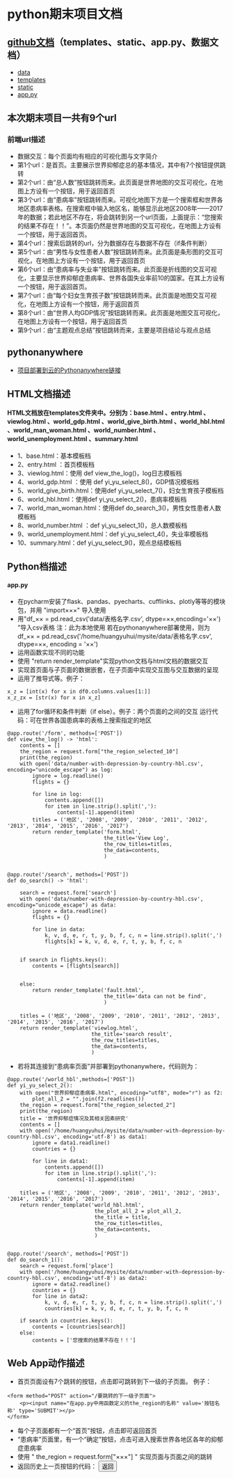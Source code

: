 # python期末项目文档

## [github文档](https://github.com/DingXiaoYing181013129/python)（templates、static、app.py、数据文档）
* [data](https://github.com/DingXiaoYing181013129/python/tree/master/data)
* [templates](https://github.com/DingXiaoYing181013129/python/tree/master/templates)
* [static](https://github.com/DingXiaoYing181013129/python/tree/master/static)
* [app.py](https://github.com/DingXiaoYing181013129/python/blob/master/app.py)

## 本次期末项目一共有9个url

### 前端url描述
* 数据交互：每个页面均有相应的可视化图与文字简介
* 第1个url：是首页。主要展示世界抑郁症总的基本情况，其中有7个按钮提供跳转
* 第2个url：由“总人数”按钮跳转而来。此页面是世界地图的交互可视化，在地图上方设有一个按钮，用于返回首页
* 第3个url：由“患病率”按钮跳转而来。可视化地图下方是一个搜索框和世界各地区患病率表格。在搜索框中输入地区名，能够显示此地区2008年——2017年的数据；若此地区不存在，将会跳转到另一个url页面，上面提示：“您搜索的结果不存在！！”。本页面仍然是世界地图的交互可视化，在地图上方设有一个按钮，用于返回首页。
* 第4个url：搜索后跳转的url，分为数据存在与数据不存在（if条件判断）
* 第5个url：由“男性与女性患者人数”按钮跳转而来。此页面是条形图的交互可视化，在地图上方设有一个按钮，用于返回首页
* 第6个url：由“患病率与失业率”按钮跳转而来。此页面是折线图的交互可视化，主要显示世界抑郁症患病率、世界各国失业率前10的国家。在其上方设有一个按钮，用于返回首页。
* 第7个url：由“每个妇女生育孩子数”按钮跳转而来。此页面是地图交互可视化，在地图上方设有一个按钮，用于返回首页
* 第8个url：由“世界人均GDP情况”按钮跳转而来。此页面是地图交互可视化，在地图上方设有一个按钮，用于返回首页
* 第9个url：由“主题观点总结”按钮跳转而来，主要是项目结论与观点总结

## pythonanywhere
* [项目部署到云的Pythonanywhere链接](http://huangyuhui.pythonanywhere.com/) 


## HTML文档描述
#### HTML文档放在templates文件夹中。分别为：base.html 、entry.html 、viewlog.html 、world_gdp.html 、world_give_birth.html 、world_hbl.html 、world_man_woman.html 、world_number.html 、world_unemployment.html 、summary.html

* 1、base.html：基本模板档
* 2、entry.html ：首页模板档
* 3、viewlog.html：使用 def view_the_log()，log日志模板档
* 4、world_gdp.html ：使用 def yi_yu_select_8()，GDP情况模板档
* 5、world_give_birth.html：使用def yi_yu_select_7()，妇女生育孩子模板档
* 6、world_hbl.html：使用def yi_yu_select_2()，患病率模板档
* 7、world_man_woman.html：使用def do_search_3()，男性女性患者人数模板档
* 8、world_number.html ：def yi_yu_select_1()，总人数模板档
* 9、world_unemployment.html：def yi_yu_select_4()，失业率模板档
* 10、summary.html：def yi_yu_select_9()，观点总结模板档



## Python档描述
#### app.py
* 在pycharm安装了flask、pandas、pyecharts、cufflinks、plotly等等的模块包，并用 "import×××" 导入使用
* 用"df_×× = pd.read_csv('data/表格名字.csv', dtype=××,encoding='××') ”导入csv表格 注：此为本地使用
  若在pythonanywhere部署使用，则为df_×× = pd.read_csv('/home/huangyuhui/mysite/data/表格名字.csv', dtype=××, encoding = '××')
* 运用函数实现不同的功能
* 使用 "return render_template"实现python文档与html文档的数据交互
* 实现首页面与子页面的数据嵌套，在子页面中实现交互图与交互数据的呈现
* 运用了推导式等。例子：

```
x_z = [int(x) for x in df0.columns.values[1:]]
x_z_zx = [str(x) for x in x_z]
```

* 运用了for循环和条件判断（if  else）。例子：两个页面的之间的交互 运行代码：可在世界各国患病率的表格上搜索指定的地区
```
@app.route('/form', methods=['POST'])
def view_the_log() -> 'html':
    contents = []
    the_region = request.form["the_region_selected_10"]
    print(the_region)
    with open('data/number-with-depression-by-country-hbl.csv', encoding="unicode_escape") as log:
        ignore = log.readline()
        flights = {}

        for line in log:
            contents.append([])
            for item in line.strip().split(','):
                contents[-1].append(item)
        titles = ('地区', '2008', '2009', '2010', '2011', '2012', '2013', '2014', '2015', '2016', '2017')
        return render_template('form.html',
                               the_title='View Log',
                               the_row_titles=titles,
                               the_data=contents,
                               )


@app.route('/search', methods=['POST'])
def do_search() -> 'html':

    search = request.form['search']
    with open('data/number-with-depression-by-country-hbl.csv', encoding="unicode_escape") as data:
        ignore = data.readline()
        flights = {}

        for line in data:
            k, v, d, e, r, t, y, b, f, c, n = line.strip().split(',')
            flights[k] = k, v, d, e, r, t, y, b, f, c, n
            

    if search in flights.keys():
        contents = [flights[search]]


    else:
        return render_template('fault.html',
                               the_title='data can not be find',
                               )

    titles = ('地区', '2008', '2009', '2010', '2011', '2012', '2013', '2014', '2015', '2016', '2017')
    return render_template('viewlog.html',
                           the_title='search result',
                           the_row_titles=titles,
                           the_data=contents,
                           )
```

* 若将其连接到“患病率页面”并部署到pythonanywhere，代码则为：
```
@app.route('/world_hbl',methods=['POST'])
def yi_yu_select_2():
    with open("世界抑郁症患病率.html", encoding="utf8", mode="r") as f2:
        plot_all_2 = "".join(f2.readlines())
    the_region = request.form["the_region_selected_2"]
    print(the_region)
    title = '世界抑郁症情况及其相关因素研究'
    contents = []
    with open('/home/huangyuhui/mysite/data/number-with-depression-by-country-hbl.csv', encoding='utf-8') as data1:
        ignore = data1.readline()
        countries = {}

        for line in data1:
            contents.append([])
            for item in line.strip().split(','):
                contents[-1].append(item)

    titles = ('地区', '2008', '2009', '2010', '2011', '2012', '2013', '2014', '2015', '2016', '2017')
    return render_template('world_hbl.html',
                            the_plot_all_2 = plot_all_2,
                            the_title = title,
                            the_row_titles=titles,
                            the_data=contents,
                            )


@app.route('/search', methods=['POST'])
def do_search_1():
    search = request.form['place']
    with open('/home/huangyuhui/mysite/data/number-with-depression-by-country-hbl.csv', encoding='utf-8') as data2:
        ignore = data2.readline()
        countries = {}
        for line in data2:
            k, v, d, e, r, t, y, b, f, c, n = line.strip().split(',')
            countries[k] = k, v, d, e, r, t, y, b, f, c, n

    if search in countries.keys():
        contents = [countries[search]]
    else:
        contents = ['您搜索的结果不存在！！']
```

## Web App动作描述
* 首页页面设有7个跳转的按钮，点击即可跳转到下一级的子页面。 例子：
```
<form method="POST" action="/要跳转的下一级子页面">
    <p><input name="在app.py中用函数定义的the_region的名称" value='按钮名称' type='SUBMIT'></p>
</form>
```
* 每个子页面都有一个“首页”按钮，点击即可返回首页
* “患病率”页面里，有一个“确定”按钮，点击可进入搜索世界各地区各年的抑郁症患病率
* 使用 " the_region = request.form["×××"] " 实现页面与页面之间的跳转
* 返回历史上一页按钮的代码：  <input type="button" name="Submit" onclick="javascript:history.back(-1);" value="返回">